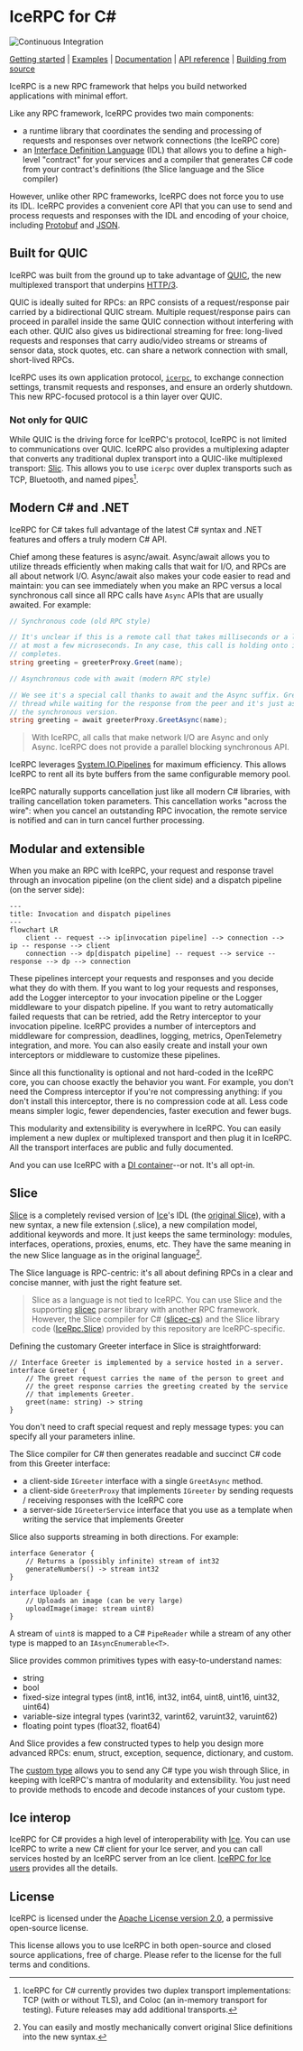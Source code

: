 # IceRPC for C#

![Continuous Integration][ci-badge]

[Getting started][getting-started] | [Examples][examples] | [Documentation][docs] | [API reference][api] | [Building from source][building]

IceRPC is a new RPC framework that helps you build networked applications with minimal effort.

Like any RPC framework, IceRPC provides two main components:
 - a runtime library that coordinates the sending and processing of requests and responses over network connections
(the IceRPC core)
 - an [Interface Definition Language][idl] (IDL) that allows you to define a high-level "contract" for your services and a
compiler that generates C# code from your contract's definitions (the Slice language and the Slice compiler)

However, unlike other RPC frameworks, IceRPC does not force you to use its IDL. IceRPC provides a convenient core API
that you can use to send and process requests and responses with the IDL and encoding of your choice, including
[Protobuf][protobuf] and [JSON][json].

## Built for QUIC

IceRPC was built from the ground up to take advantage of [QUIC][quic], the new multiplexed transport that underpins
[HTTP/3][http3].

QUIC is ideally suited for RPCs: an RPC consists of a request/response pair carried by a bidirectional QUIC stream.
Multiple request/response pairs can proceed in parallel inside the same QUIC connection without interfering with each
other. QUIC also gives us bidirectional streaming for free: long-lived requests and responses that carry audio/video
streams or streams of sensor data, stock quotes, etc. can share a network connection with small, short-lived RPCs.

IceRPC uses its own application protocol, [`icerpc`][icerpc-protocol], to exchange connection settings, transmit 
requests and responses, and ensure an orderly shutdown. This new RPC-focused protocol is a thin layer over QUIC.

### Not only for QUIC

While QUIC is the driving force for IceRPC's protocol, IceRPC is not limited to communications over QUIC. IceRPC also
provides a multiplexing adapter that converts any traditional duplex transport into a QUIC-like multiplexed transport:
[Slic][slic]. This allows you to use `icerpc` over duplex transports such as TCP, Bluetooth, and named pipes[^1].

## Modern C# and .NET

IceRPC for C# takes full advantage of the latest C# syntax and .NET features and offers a truly modern C# API.

Chief among these features is async/await. Async/await allows you to utilize threads efficiently when making calls that
wait for I/O, and RPCs are all about network I/O. Async/await also makes your code easier to read and maintain: you can
see immediately when you make an RPC versus a local synchronous call since all RPC calls have `Async` APIs that are
usually awaited. For example:

```csharp
// Synchronous code (old RPC style)

// It's unclear if this is a remote call that takes milliseconds or a local call that takes
// at most a few microseconds. In any case, this call is holding onto its thread until it
// completes.
string greeting = greeterProxy.Greet(name);
```

```csharp
// Asynchronous code with await (modern RPC style)

// We see it's a special call thanks to await and the Async suffix. GreetAsync releases the
// thread while waiting for the response from the peer and it's just as easy to write as
// the synchronous version.
string greeting = await greeterProxy.GreetAsync(name);
```

> With IceRPC, all calls that make network I/O are Async and only Async. IceRPC does not provide a parallel blocking
> synchronous API.

IceRPC leverages [System.IO.Pipelines][pipelines] for maximum efficiency. This allows IceRPC to rent all its byte
buffers from the same configurable memory pool.

IceRPC naturally supports cancellation just like all modern C# libraries, with trailing cancellation token parameters.
This cancellation works "across the wire": when you cancel an outstanding RPC invocation, the remote service is notified
and can in turn cancel further processing.

## Modular and extensible

When you make an RPC with IceRPC, your request and response travel through an invocation pipeline (on the client side)
and a dispatch pipeline (on the server side):

```mermaid
---
title: Invocation and dispatch pipelines
---
flowchart LR
    client -- request --> ip[invocation pipeline] --> connection --> ip -- response --> client
    connection --> dp[dispatch pipeline] -- request --> service -- response --> dp --> connection
```

These pipelines intercept your requests and responses and you decide what they do with them. If you want to log
your requests and responses, add the Logger interceptor to your invocation pipeline or the Logger middleware to
your dispatch pipeline. If you want to retry automatically failed requests that can be retried, add the Retry
interceptor to your invocation pipeline. IceRPC provides a number of interceptors and middleware for compression,
deadlines, logging, metrics, OpenTelemetry integration, and more. You can also easily create and install your own
interceptors or middleware to customize these pipelines.

Since all this functionality is optional and not hard-coded in the IceRPC core, you can choose exactly the behavior you
want. For example, you don't need the Compress interceptor if you're not compressing anything: if you don't install this
interceptor, there is no compression code at all. Less code means simpler logic, fewer dependencies, faster execution
and fewer bugs.

This modularity and extensibility is everywhere in IceRPC. You can easily implement a new duplex or multiplexed
transport and then plug it in IceRPC. All the transport interfaces are public and fully documented.

And you can use IceRPC with a [DI container][icerpc-with-di]--or not. It's all opt-in.

## Slice

[Slice][slice] is a completely revised version of [Ice][zeroc-ice]'s IDL (the [original Slice][ice-slice]), with a new
syntax, a new file extension (.slice), a new compilation model, additional keywords and more. It just keeps the same
terminology: modules, interfaces, operations, proxies, enums, etc. They have the same meaning in the new Slice language
as in the original language[^2].

The Slice language is RPC-centric: it's all about defining RPCs in a clear and concise manner, with just the right
feature set.

> Slice as a language is not tied to IceRPC. You can use Slice and the supporting [slicec][slicec] parser library with
> another RPC framework. However, the Slice compiler for C# ([slicec-cs][slicec-cs]) and the Slice library code
> ([IceRpc.Slice][icerpc-slice]) provided by this repository are IceRPC-specific.

Defining the customary Greeter interface in Slice is straightforward:

```slice
// Interface Greeter is implemented by a service hosted in a server.
interface Greeter {
    // The greet request carries the name of the person to greet and
    // the greet response carries the greeting created by the service
    // that implements Greeter.
    greet(name: string) -> string
}
```

You don't need to craft special request and reply message types: you can specify all your parameters inline.

The Slice compiler for C# then generates readable and succinct C# code from this Greeter interface:
 - a client-side `IGreeter` interface with a single `GreetAsync` method.
 - a client-side `GreeterProxy` that implements `IGreeter` by sending requests / receiving responses with the IceRPC
core
 - a server-side `IGreeterService` interface that you use as a template when writing the service that implements Greeter

Slice also supports streaming in both directions. For example:

```slice
interface Generator {
    // Returns a (possibly infinite) stream of int32
    generateNumbers() -> stream int32
}

interface Uploader {
    // Uploads an image (can be very large)
    uploadImage(image: stream uint8)
}
```

A stream of `uint8` is mapped to a C# `PipeReader` while a stream of any other type is mapped to an
`IAsyncEnumerable<T>`.

Slice provides common primitives types with easy-to-understand names:
 - string
 - bool
 - fixed-size integral types (int8, int16, int32, int64, uint8, uint16, uint32, uint64)
 - variable-size integral types (varint32, varint62, varuint32, varuint62)
 - floating point types (float32, float64)

And Slice provides a few constructed types to help you design more advanced RPCs: enum, struct, exception, sequence,
dictionary, and custom.

The [custom type][custom-type] allows you to send any C# type you wish through Slice, in keeping with IceRPC's mantra of
modularity and extensibility. You just need to provide methods to encode and decode instances of your custom type.

## Ice interop

IceRPC for C# provides a high level of interoperability with [Ice][zeroc-ice]. You can use IceRPC to write a new C#
client for your Ice server, and you can call services hosted by an IceRPC server from an Ice client.
[IceRPC for Ice users][icerpc-for-ice-users] provides all the details.

## License

IceRPC is licensed under the [Apache License version 2.0][license], a permissive open-source license.

This license allows you to use IceRPC in both open-source and closed source applications, free of charge. Please refer
to the license for the full terms and conditions.

[^1]: IceRPC for C# currently provides two duplex transport implementations: TCP (with or without TLS), and Coloc (an
in-memory transport for testing). Future releases may add additional transports.

[^2]: You can easily and mostly mechanically convert original Slice definitions into the new syntax.

[api]: https://api.testing.zeroc.com/csharp/
[building]: BUILDING.md
[ci-badge]: https://github.com/icerpc/icerpc-csharp/actions/workflows/dotnet.yml/badge.svg
[custom-type]: https://docs.testing.zeroc.com/docs/slice/language-guide/custom-types
[docs]: https://docs.testing.zeroc.com/docs
[getting-started]: https://docs.testing.zeroc.com/docs/getting-started
[examples]: examples
[http3]: https://en.wikipedia.org/wiki/HTTP/3
[icerpc-for-ice-users]: https://docs.testing.zeroc.com/docs/icerpc-for-ice-users
[icerpc-protocol]: https://docs.testing.zeroc.com/docs/icerpc-core/icerpc-protocol/mapping-rpcs-to-streams
[icerpc-with-di]: https://docs.testing.zeroc.com/docs/icerpc-core/dependency-injection/di-and-icerpc-for-csharp
[idl]: https://en.wikipedia.org/wiki/Interface_description_language
[ice-slice]: https://doc.zeroc.com/ice/3.7/the-slice-language
[icerpc-slice]: src/IceRpc/Slice
[json]: examples/GreeterJson
[license]: LICENSE
[packages]: https://www.nuget.org/packages/IceRpc
[pipelines]: https://learn.microsoft.com/en-us/dotnet/standard/io/pipelines
[protobuf]: examples/GreeterProtobuf
[quic]: https://en.wikipedia.org/wiki/QUIC
[slic]: TBD
[slice]: https://docs.testing.zeroc.com/docs/slice
[slicec]: https://github.com/icerpc/slicec
[slicec-cs]: tools/slicec-cs
[zeroc-ice]: https://github.com/zeroc-ice/ice
